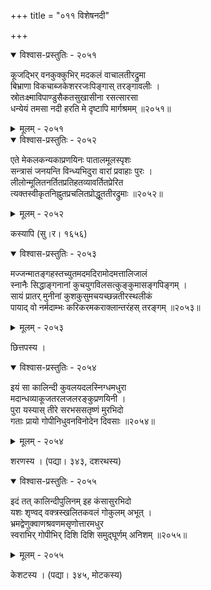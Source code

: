 +++
title = "०११ विशेषनदी"

+++



<details open><summary>विश्वास-प्रस्तुतिः - २०५१</summary>

कूजद्भिर् वनकुक्कुभिर् मदकलं वाचालतीरद्रुमा  
बिभ्राणा विकचाब्जकेशररजःपिङ्गास् तरङ्गावलीः ।  
स्रोतःक्ष्माविपाण्डुसैकतसुखासीना रसत्सारसा  
धन्येयं तमसा नदी हरति मे दृष्टापि मार्गश्रमम् ॥२०५१॥
</details>

<details><summary>मूलम् - २०५१</summary>

कूजद्भिर् वनकुक्कुभिर् मदकलं वाचालतीरद्रुमा  
बिभ्राणा विकचाब्जकेशररजःपिङ्गास् तरङ्गावलीः ।  
स्रोतःक्ष्माविपाण्डुसैकतसुखासीना रसत्सारसा  
धन्येयं तमसा नदी हरति मे दृष्टापि मार्गश्रमम् ॥२०५१॥
</details>

<details open><summary>विश्वास-प्रस्तुतिः - २०५२</summary>

एते मेकलकन्यकाप्रणयिनः पातालमूलस्पृशः  
सन्त्रासं जनयन्ति विन्ध्यभिदुरा वारां प्रवाहाः पुरः ।  
लीलोन्मूलितनर्तितप्रतिहतव्यावर्तितप्रेरित  
त्यक्तस्वीकृतनिह्नुतप्रचलितप्रोद्धूततीरद्रुमाः ॥२०५२॥
</details>

<details><summary>मूलम् - २०५२</summary>

एते मेकलकन्यकाप्रणयिनः पातालमूलस्पृशः  
सन्त्रासं जनयन्ति विन्ध्यभिदुरा वारां प्रवाहाः पुरः ।  
लीलोन्मूलितनर्तितप्रतिहतव्यावर्तितप्रेरित  
त्यक्तस्वीकृतनिह्नुतप्रचलितप्रोद्धूततीरद्रुमाः ॥२०५२॥
</details>


कस्यापि (सु।र। १६५६)  



<details open><summary>विश्वास-प्रस्तुतिः - २०५३</summary>

मज्जन्मातङ्गहस्तच्युतमदमदिरामोदमत्तालिजालं  
स्नानैः सिद्धाङ्गनानां कुचयुगविलसत्कुङ्कुमासङ्गपिङ्गम् ।  
सायं प्रातर् मुनीनां कुशकुसुमचयच्छन्नतीरस्थलीकं  
पायाद् वो नर्मदाम्भः करिकरमकराक्लान्तरंहस् तरङ्गम् ॥२०५३॥
</details>

<details><summary>मूलम् - २०५३</summary>

मज्जन्मातङ्गहस्तच्युतमदमदिरामोदमत्तालिजालं  
स्नानैः सिद्धाङ्गनानां कुचयुगविलसत्कुङ्कुमासङ्गपिङ्गम् ।  
सायं प्रातर् मुनीनां कुशकुसुमचयच्छन्नतीरस्थलीकं  
पायाद् वो नर्मदाम्भः करिकरमकराक्लान्तरंहस् तरङ्गम् ॥२०५३॥
</details>


छित्तपस्य ।  



<details open><summary>विश्वास-प्रस्तुतिः - २०५४</summary>

इयं सा कालिन्दी कुवलयदलस्निग्धमधुरा  
मदान्धव्याकूजतरलजलरङ्कुप्रणयिनी ।  
पुरा यस्यास् तीरे सरभससतृष्णं मुरभिदो  
गताः प्रायो गोपीनिधुवनविनोदेन दिवसाः ॥२०५४॥
</details>

<details><summary>मूलम् - २०५४</summary>

इयं सा कालिन्दी कुवलयदलस्निग्धमधुरा  
मदान्धव्याकूजतरलजलरङ्कुप्रणयिनी ।  
पुरा यस्यास् तीरे सरभससतृष्णं मुरभिदो  
गताः प्रायो गोपीनिधुवनविनोदेन दिवसाः ॥२०५४॥
</details>


शरणस्य । (पद्या। ३४३, दशरथस्य)  



<details open><summary>विश्वास-प्रस्तुतिः - २०५५</summary>

इदं तत् कालिन्दीपुलिनम् इह कंसासुरभिदो  
यशः शृण्वद् वक्त्रस्खलितकवलं गोकुलम् अभूत् ।  
भ्रमद्वेणुक्वाणश्रवणमसृणोत्तारमधुर  
स्वराभिर् गोपीभिर् दिशि दिशि समुद्घूर्णम् अनिशम् ॥२०५५॥
</details>

<details><summary>मूलम् - २०५५</summary>

इदं तत् कालिन्दीपुलिनम् इह कंसासुरभिदो  
यशः शृण्वद् वक्त्रस्खलितकवलं गोकुलम् अभूत् ।  
भ्रमद्वेणुक्वाणश्रवणमसृणोत्तारमधुर  
स्वराभिर् गोपीभिर् दिशि दिशि समुद्घूर्णम् अनिशम् ॥२०५५॥
</details>


केशटस्य । (पद्या। ३४५, मोटकस्य)  

